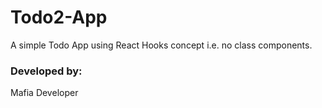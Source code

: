 # Todo2-App

A simple Todo App using React Hooks concept i.e. no class components.

### Developed by:

Mafia Developer

